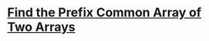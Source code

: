 # [Find the Prefix Common Array of Two Arrays](https://leetcode.com/problems/find-the-prefix-common-array-of-two-arrays)
